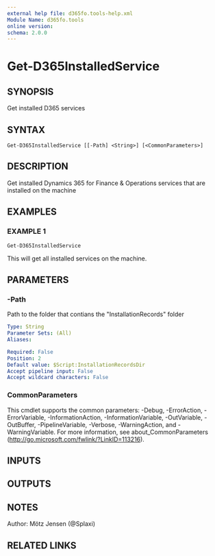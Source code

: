 ```yaml
---
external help file: d365fo.tools-help.xml
Module Name: d365fo.tools
online version:
schema: 2.0.0
---
```


# Get-D365InstalledService

## SYNOPSIS
Get installed D365 services

## SYNTAX

```
Get-D365InstalledService [[-Path] <String>] [<CommonParameters>]
```

## DESCRIPTION
Get installed Dynamics 365 for Finance & Operations services that are installed on the machine

## EXAMPLES

### EXAMPLE 1
```
Get-D365InstalledService
```

This will get all installed services on the machine.

## PARAMETERS

### -Path
Path to the folder that contians the "InstallationRecords" folder

```yaml
Type: String
Parameter Sets: (All)
Aliases:

Required: False
Position: 2
Default value: $Script:InstallationRecordsDir
Accept pipeline input: False
Accept wildcard characters: False
```

### CommonParameters
This cmdlet supports the common parameters: -Debug, -ErrorAction, -ErrorVariable, -InformationAction, -InformationVariable, -OutVariable, -OutBuffer, -PipelineVariable, -Verbose, -WarningAction, and -WarningVariable.
For more information, see about_CommonParameters (http://go.microsoft.com/fwlink/?LinkID=113216).

## INPUTS

## OUTPUTS

## NOTES
Author: Mötz Jensen (@Splaxi)

## RELATED LINKS
